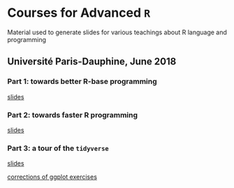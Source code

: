 # Courses for Advanced `R`

Material used to generate slides for various teachings about R language and programming

## Université Paris-Dauphine, June 2018

### Part 1: towards better R-base programming

[slides](https://github.com/jchiquet/CourseAdvancedR/raw/master/201806_Dauphine/R_base_programming.pdf)

### Part 2: towards faster R programming 

[slides](https://github.com/jchiquet/CourseAdvancedR/raw/master/201806_Dauphine/R_faster_programming.pdf)

### Part 3: a tour of the `tidyverse`

[slides](https://github.com/jchiquet/CourseAdvancedR/raw/master/201806_Dauphine/R_intro_tidyverse.pdf)

[corrections of ggplot exercises](https://raw.githubusercontent.com/jchiquet/CourseAdvancedR/master/201806_Dauphine/correction_exo_ggplot2.Rmd)
